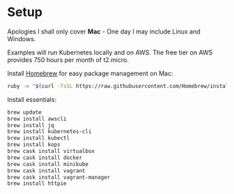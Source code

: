 # Setup

Apologies I shall only cover **Mac** - One day I may include Linux and Windows.

Examples will run Kubernetes locally and on AWS. The free tier on AWS provides 750 hours per month of t2.micro.

Install [Homebrew](https://brew.sh) for easy package management on Mac:

```bash
ruby -e "$(curl -fsSL https://raw.githubusercontent.com/Homebrew/install/master/install)"
```

Install essentials:

```bash
brew update
brew install awscli
brew install jq
brew install kubernetes-cli
brew install kubectl
brew install kops
brew cask install virtualbox
brew cask install docker
brew cask install minikube
brew cask install vagrant
brew cask install vagrant-manager
brew install httpie
```